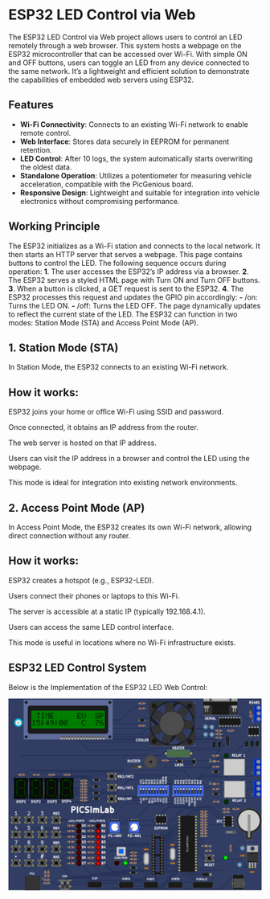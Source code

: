 # ESP32 LED Control via Web

The ESP32 LED Control via Web project allows users to control an LED remotely through a web browser. This system hosts a webpage on the ESP32 microcontroller that can be accessed over Wi-Fi. With simple ON and OFF buttons, users can toggle an LED from any device connected to the same network. It’s a lightweight and efficient solution to demonstrate the capabilities of embedded web servers using ESP32.

## Features
- **Wi-Fi Connectivity**: Connects to an existing Wi-Fi network to enable remote control.
- **Web Interface**: Stores data securely in EEPROM for permanent retention.
- **LED Control**: After 10 logs, the system automatically starts overwriting the oldest data.
- **Standalone Operation**: Utilizes a potentiometer for measuring vehicle acceleration, compatible with the PicGenious board.
- **Responsive Design**: Lightweight and suitable for integration into vehicle electronics without compromising performance.

## Working Principle
 The ESP32 initializes as a Wi-Fi station and connects to the local network. It then starts an HTTP server that serves a webpage. This page contains buttons to control the LED.
The following sequence occurs during operation:
**1**. The user accesses the ESP32’s IP address via a browser.
**2**. The ESP32 serves a styled HTML page with Turn ON and Turn OFF buttons.
**3**. When a button is clicked, a GET request is sent to the ESP32.
**4**. The ESP32 processes this request and updates the GPIO pin accordingly:
         **-** /on: Turns the LED ON.
         **-** /off: Turns the LED OFF.
The page dynamically updates to reflect the current state of the LED.
The ESP32 can function in two modes: Station Mode (STA) and Access Point Mode (AP).
## 1. Station Mode (STA)
In Station Mode, the ESP32 connects to an existing Wi-Fi network.

## How it works:

ESP32 joins your home or office Wi-Fi using SSID and password.

Once connected, it obtains an IP address from the router.

The web server is hosted on that IP address.

Users can visit the IP address in a browser and control the LED using the webpage.

This mode is ideal for integration into existing network environments.

## 2. Access Point Mode (AP)
In Access Point Mode, the ESP32 creates its own Wi-Fi network, allowing direct connection without any router.

## How it works:

ESP32 creates a hotspot (e.g., ESP32-LED).

Users connect their phones or laptops to this Wi-Fi.

The server is accessible at a static IP (typically 192.168.4.1).

Users can access the same LED control interface.

This mode is useful in locations where no Wi-Fi infrastructure exists.
## ESP32 LED Control System
Below is the Implementation of the ESP32 LED Web Control:

![Car Black Box Diagram](https://github.com/mohsin1845/Car_Black_Box/blob/8c2df5c48cccef3681896ba2f841bd0e694d6772/Images/Screenshot%202024-08-29%20154910.png)

